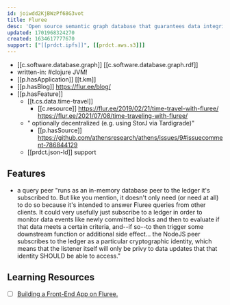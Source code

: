```yaml
---
id: joiwdd2KjBWzPf68G3vot
title: Fluree
desc: 'Open source semantic graph database that guarantees data integrity, facilitates secure data sharing, and powers connected data insights.'
updated: 1701968324270
created: 1634617777670
support: ["[[prdct.ipfs]]", [[prdct.aws.s3]]]
---
```


- [[c.software.database.graph]] [[c.software.database.graph.rdf]]
- written-in: #clojure JVM!
- [[p.hasApplication]] [[t.km]]
- [[p.hasBlog]] https://flur.ee/blog/
- [[p.hasFeature]] 
  - [[t.cs.data.time-travel]]
    - [[c.resource]] https://flur.ee/2019/02/21/time-travel-with-fluree/ https://flur.ee/2021/07/08/time-traveling-with-fluree/
  - " optionally decentralized (e.g. using StorJ via Tardigrade)"
    - [[p.hasSource]] https://github.com/athensresearch/athens/issues/9#issuecomment-786844129
  - [[prdct.json-ld]] support

## Features

- a query peer "runs as an in-memory database peer to the ledger it's subscribed to. But like you mention, it doesn't only need (or need at all) to do so because it's intended to answer Fluree queries from other clients. It could very usefully just subscribe to a ledger in order to monitor data events like newly committed blocks and then to evaluate if that data meets a certain criteria, and--if so--to then trigger some downstream function or additional side effect... the NodeJS peer subscribes to the ledger as a particular cryptographic identity, which means that the listener itself will only be privy to data updates that that identity SHOULD be able to access."

## Learning Resources

- [ ] [Building a Front-End App on Fluree.](https://www.youtube.com/watch?v=USh0-b-f5fo)

